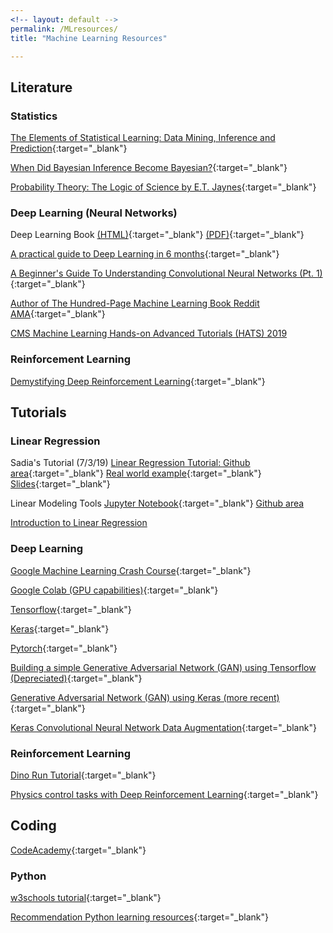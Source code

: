 ```yaml
---
<!-- layout: default -->
permalink: /MLresources/
title: "Machine Learning Resources"

---
```


## Literature

### Statistics
[The Elements of Statistical Learning: Data Mining, Inference and Prediction](../assets/texts/elements_of_stat_learning.pdf){:target="_blank"}


[When Did Bayesian Inference Become Bayesian?](../assets/texts/history_bayes.pdf){:target="_blank"}

[Probability Theory: The Logic of Science by E.T. Jaynes](../assets/texts/JaynesProbabilityTheory.pdf){:target="_blank"}


### Deep Learning (Neural Networks)
Deep Learning Book [(HTML)](https://www.deeplearningbook.org/){:target="_blank"} [(PDF)](https://github.com/janishar/mit-deep-learning-book-pdf){:target="_blank"}

[A practical guide to Deep Learning in 6 months](https://blog.paperspace.com/a-practical-guide-to-deep-learning-in-6-months/){:target="_blank"}

[A Beginner's Guide To Understanding Convolutional Neural Networks (Pt. 1)](https://adeshpande3.github.io/adeshpande3.github.io/A-Beginner's-Guide-To-Understanding-Convolutional-Neural-Networks/){:target="_blank"}


[Author of The Hundred-Page Machine Learning Book Reddit AMA](https://www.reddit.com/r/IAmA/comments/aknzs8/im_andriy_burkov_the_author_of_the_amazon/?st=JRHBQ8NC&sh=7b2c9287){:target="_blank"}

[CMS Machine Learning Hands-on Advanced Tutorials (HATS) 2019](../assets/tutorials/MLHATS2019_31May2019.pdf)

### Reinforcement Learning
[Demystifying Deep Reinforcement Learning](https://www.intel.ai/demystifying-deep-reinforcement-learning/#gs.igbl8o){:target="_blank"}



## Tutorials

### Linear Regression
Sadia's Tutorial (7/3/19) [Linear Regression Tutorial: Github area](https://github.com/skhalil/DataScience/blob/master/Regression/LinearRegressionTutorial/linearRegIntro.ipynb){:target="_blank"} [Real world example](https://github.com/skhalil/DataScience/blob/master/Regression/LinearRegressionTutorial/linearRegSklearn.ipynb){:target="_blank"} [Slides](../assets/pwrpts_summer19/LinearRegressionTutorial.pdf){:target="_blank"}

Linear Modeling Tools [Jupyter Notebook](http://theenglishtea.company/reading-data-from-file/){:target="_blank"} [Github area](https://github.com/skhalil/DataScience/blob/master/Regression/regression_sklearn.py)

[Introduction to Linear Regression](http://theenglishtea.company/wp-content/uploads/2019/06/Linear-Regression-Talk.pdf)

### Deep Learning
[Google Machine Learning Crash Course](https://developers.google.com/machine-learning/crash-course/){:target="_blank"}

[Google Colab (GPU capabilities)](https://colab.research.google.com/notebooks/welcome.ipynb#scrollTo=P-H6Lw1vyNNd){:target="_blank"}

[Tensorflow](https://www.tensorflow.org/tutorials){:target="_blank"}

[Keras](https://www.datacamp.com/community/tutorials/deep-learning-python){:target="_blank"}

[Pytorch](https://pytorch.org/tutorials/){:target="_blank"}

[Building a simple Generative Adversarial Network (GAN) using Tensorflow (Depreciated)](https://blog.paperspace.com/implementing-gans-in-tensorflow/){:target="_blank"}

[Generative Adversarial Network (GAN) using Keras (more recent)](https://medium.com/datadriveninvestor/generative-adversarial-network-gan-using-keras-ce1c05cfdfd3){:target="_blank"}

[Keras Convolutional Neural Network Data Augmentation](https://developers.google.com/machine-learning/crash-course/){:target="_blank"}



### Reinforcement Learning
[Dino Run Tutorial](https://github.com/Paperspace/DinoRunTutorial){:target="_blank"}

[Physics control tasks with Deep Reinforcement Learning](https://blog.paperspace.com/physics-control-tasks-with-deep-reinforcement-learning/){:target="_blank"}

## Coding
[CodeAcademy](https://www.codecademy.com/){:target="_blank"}

### Python
[w3schools tutorial](https://www.w3schools.com/PYTHON/default.asp){:target="_blank"}

[Recommendation Python learning resources](https://forums.fast.ai/t/recommended-python-learning-resources/26888){:target="_blank"}
